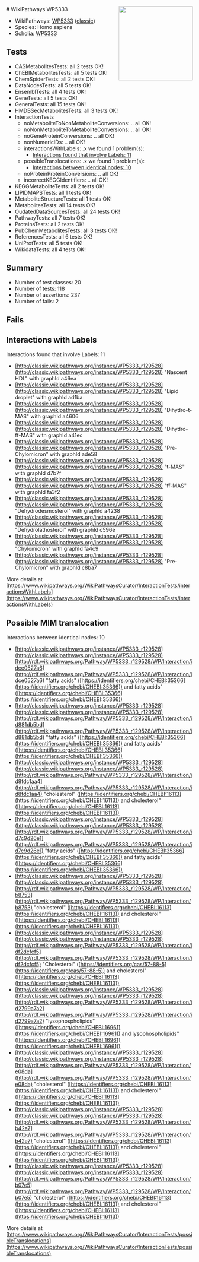 <img style="float: right; width: 200px" src="https://upload.wikimedia.org/wikipedia/commons/thumb/8/83/Wplogo_with_text_500.png/640px-Wplogo_with_text_500.png" />
# WikiPathways WP5333

* WikiPathways: [WP5333](https://wikipathways.org/pathways/WP5333) ([classic](https://classic.wikipathways.org/instance/WP5333))
* Species: Homo sapiens
* Scholia: [WP5333](https://scholia.toolforge.org/wikipathways/WP5333)
## Tests
* CASMetabolitesTests: all 2 tests OK!
* ChEBIMetabolitesTests: all 5 tests OK!
* ChemSpiderTests: all 2 tests OK!
* DataNodesTests: all 5 tests OK!
* EnsemblTests: all 4 tests OK!
* GeneTests: all 5 tests OK!
* GeneralTests: all 15 tests OK!
* HMDBSecMetabolitesTests: all 3 tests OK!
* InteractionTests
    * noMetaboliteToNonMetaboliteConversions: .. all OK!
    * noNonMetaboliteToMetaboliteConversions: .. all OK!
    * noGeneProteinConversions: .. all OK!
    * nonNumericIDs: .. all OK!
    * interactionsWithLabels: .x we found 1 problem(s):
        * [Interactions found that involve Labels: 11](#fe97a8b9)
    * possibleTranslocations: .x we found 1 problem(s):
        * [Interactions between identical nodes: 10](#661ebeea)
    * noProteinProteinConversions: .. all OK!
    * incorrectKEGGIdentifiers: .. all OK!
* KEGGMetaboliteTests: all 2 tests OK!
* LIPIDMAPSTests: all 1 tests OK!
* MetaboliteStructureTests: all 1 tests OK!
* MetabolitesTests: all 14 tests OK!
* OudatedDataSourcesTests: all 24 tests OK!
* PathwayTests: all 7 tests OK!
* ProteinsTests: all 2 tests OK!
* PubChemMetabolitesTests: all 3 tests OK!
* ReferencesTests: all 6 tests OK!
* UniProtTests: all 5 tests OK!
* WikidataTests: all 4 tests OK!


## Summary

* Number of test classes: 20
* Number of tests: 118
* Number of assertions: 237
* Number of fails: 2

## Fails

<a name="fe97a8b9" />

## Interactions with Labels

Interactions found that involve Labels: 11

* [http://classic.wikipathways.org/instance/WP5333_r129528](http://classic.wikipathways.org/instance/WP5333_r129528) "Nascent HDL" with graphId a46ea
* [http://classic.wikipathways.org/instance/WP5333_r129528](http://classic.wikipathways.org/instance/WP5333_r129528) "Lipid droplet" with graphId ad1ba
* [http://classic.wikipathways.org/instance/WP5333_r129528](http://classic.wikipathways.org/instance/WP5333_r129528) "Dihydro-t-MAS" with graphId a4606
* [http://classic.wikipathways.org/instance/WP5333_r129528](http://classic.wikipathways.org/instance/WP5333_r129528) "Dihydro-ff-MAS" with graphId a41ec
* [http://classic.wikipathways.org/instance/WP5333_r129528](http://classic.wikipathways.org/instance/WP5333_r129528) "Pre-Chylomicron" with graphId ade58
* [http://classic.wikipathways.org/instance/WP5333_r129528](http://classic.wikipathways.org/instance/WP5333_r129528) "t-MAS" with graphId d7b7f
* [http://classic.wikipathways.org/instance/WP5333_r129528](http://classic.wikipathways.org/instance/WP5333_r129528) "ff-MAS" with graphId fa3f2
* [http://classic.wikipathways.org/instance/WP5333_r129528](http://classic.wikipathways.org/instance/WP5333_r129528) "Dehydrodesmosterol" with graphId a4238
* [http://classic.wikipathways.org/instance/WP5333_r129528](http://classic.wikipathways.org/instance/WP5333_r129528) "Dehydrolathosterol" with graphId c596e
* [http://classic.wikipathways.org/instance/WP5333_r129528](http://classic.wikipathways.org/instance/WP5333_r129528) "Chylomicron" with graphId fa4c9
* [http://classic.wikipathways.org/instance/WP5333_r129528](http://classic.wikipathways.org/instance/WP5333_r129528) "Pre-Chylomicron" with graphId c8ba7


More details at [https://www.wikipathways.org/WikiPathwaysCurator/InteractionTests/interactionsWithLabels](https://www.wikipathways.org/WikiPathwaysCurator/InteractionTests/interactionsWithLabels)

<a name="661ebeea" />

## Possible MIM translocation

Interactions between identical nodes: 10

* [http://classic.wikipathways.org/instance/WP5333_r129528](http://classic.wikipathways.org/instance/WP5333_r129528) [http://rdf.wikipathways.org/Pathway/WP5333_r129528/WP/Interaction/idce0527a6](http://rdf.wikipathways.org/Pathway/WP5333_r129528/WP/Interaction/idce0527a6) "fatty acids" ([https://identifiers.org/chebi/CHEBI:35366](https://identifiers.org/chebi/CHEBI:35366)) and 
fatty acids" ([https://identifiers.org/chebi/CHEBI:35366](https://identifiers.org/chebi/CHEBI:35366))
* [http://classic.wikipathways.org/instance/WP5333_r129528](http://classic.wikipathways.org/instance/WP5333_r129528) [http://rdf.wikipathways.org/Pathway/WP5333_r129528/WP/Interaction/id881db5bd](http://rdf.wikipathways.org/Pathway/WP5333_r129528/WP/Interaction/id881db5bd) "fatty acids" ([https://identifiers.org/chebi/CHEBI:35366](https://identifiers.org/chebi/CHEBI:35366)) and 
fatty acids" ([https://identifiers.org/chebi/CHEBI:35366](https://identifiers.org/chebi/CHEBI:35366))
* [http://classic.wikipathways.org/instance/WP5333_r129528](http://classic.wikipathways.org/instance/WP5333_r129528) [http://rdf.wikipathways.org/Pathway/WP5333_r129528/WP/Interaction/id8fdc1aa4](http://rdf.wikipathways.org/Pathway/WP5333_r129528/WP/Interaction/id8fdc1aa4) "cholesterol" ([https://identifiers.org/chebi/CHEBI:16113](https://identifiers.org/chebi/CHEBI:16113)) and 
cholesterol" ([https://identifiers.org/chebi/CHEBI:16113](https://identifiers.org/chebi/CHEBI:16113))
* [http://classic.wikipathways.org/instance/WP5333_r129528](http://classic.wikipathways.org/instance/WP5333_r129528) [http://rdf.wikipathways.org/Pathway/WP5333_r129528/WP/Interaction/id7c9d26e1](http://rdf.wikipathways.org/Pathway/WP5333_r129528/WP/Interaction/id7c9d26e1) "fatty acids" ([https://identifiers.org/chebi/CHEBI:35366](https://identifiers.org/chebi/CHEBI:35366)) and 
fatty acids" ([https://identifiers.org/chebi/CHEBI:35366](https://identifiers.org/chebi/CHEBI:35366))
* [http://classic.wikipathways.org/instance/WP5333_r129528](http://classic.wikipathways.org/instance/WP5333_r129528) [http://rdf.wikipathways.org/Pathway/WP5333_r129528/WP/Interaction/b8753](http://rdf.wikipathways.org/Pathway/WP5333_r129528/WP/Interaction/b8753) "cholesterol" ([https://identifiers.org/chebi/CHEBI:16113](https://identifiers.org/chebi/CHEBI:16113)) and 
cholesterol" ([https://identifiers.org/chebi/CHEBI:16113](https://identifiers.org/chebi/CHEBI:16113))
* [http://classic.wikipathways.org/instance/WP5333_r129528](http://classic.wikipathways.org/instance/WP5333_r129528) [http://rdf.wikipathways.org/Pathway/WP5333_r129528/WP/Interaction/idf2dcfcf5](http://rdf.wikipathways.org/Pathway/WP5333_r129528/WP/Interaction/idf2dcfcf5) "Cholesterol" ([https://identifiers.org/cas/57-88-5](https://identifiers.org/cas/57-88-5)) and 
cholesterol" ([https://identifiers.org/chebi/CHEBI:16113](https://identifiers.org/chebi/CHEBI:16113))
* [http://classic.wikipathways.org/instance/WP5333_r129528](http://classic.wikipathways.org/instance/WP5333_r129528) [http://rdf.wikipathways.org/Pathway/WP5333_r129528/WP/Interaction/id2799a7a2](http://rdf.wikipathways.org/Pathway/WP5333_r129528/WP/Interaction/id2799a7a2) "lysophospholipids" ([https://identifiers.org/chebi/CHEBI:16961](https://identifiers.org/chebi/CHEBI:16961)) and 
lysophospholipids" ([https://identifiers.org/chebi/CHEBI:16961](https://identifiers.org/chebi/CHEBI:16961))
* [http://classic.wikipathways.org/instance/WP5333_r129528](http://classic.wikipathways.org/instance/WP5333_r129528) [http://rdf.wikipathways.org/Pathway/WP5333_r129528/WP/Interaction/e08da](http://rdf.wikipathways.org/Pathway/WP5333_r129528/WP/Interaction/e08da) "cholesterol" ([https://identifiers.org/chebi/CHEBI:16113](https://identifiers.org/chebi/CHEBI:16113)) and 
cholesterol" ([https://identifiers.org/chebi/CHEBI:16113](https://identifiers.org/chebi/CHEBI:16113))
* [http://classic.wikipathways.org/instance/WP5333_r129528](http://classic.wikipathways.org/instance/WP5333_r129528) [http://rdf.wikipathways.org/Pathway/WP5333_r129528/WP/Interaction/b42a7](http://rdf.wikipathways.org/Pathway/WP5333_r129528/WP/Interaction/b42a7) "cholesterol" ([https://identifiers.org/chebi/CHEBI:16113](https://identifiers.org/chebi/CHEBI:16113)) and 
cholesterol" ([https://identifiers.org/chebi/CHEBI:16113](https://identifiers.org/chebi/CHEBI:16113))
* [http://classic.wikipathways.org/instance/WP5333_r129528](http://classic.wikipathways.org/instance/WP5333_r129528) [http://rdf.wikipathways.org/Pathway/WP5333_r129528/WP/Interaction/b07e5](http://rdf.wikipathways.org/Pathway/WP5333_r129528/WP/Interaction/b07e5) "cholesterol" ([https://identifiers.org/chebi/CHEBI:16113](https://identifiers.org/chebi/CHEBI:16113)) and 
cholesterol" ([https://identifiers.org/chebi/CHEBI:16113](https://identifiers.org/chebi/CHEBI:16113))


More details at [https://www.wikipathways.org/WikiPathwaysCurator/InteractionTests/possibleTranslocations](https://www.wikipathways.org/WikiPathwaysCurator/InteractionTests/possibleTranslocations)

